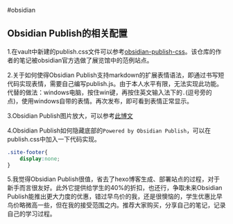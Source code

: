 #obsidian

## Obsidian Publish的相关配置

1.在vault中新建的publish.css文件可以参考[obsidian-publish-css](https://github.com/selfire1/obsidian-publish-css)。该仓库的作者的笔记被obsidian官方选做了展览馆中的范例站点。

2.关于如何使得Obsidian Publish支持markdown的扩展表情语法，即通过书写短代码实现表情，需要自己编写publish.js。由于本人水平有限，无法实现此功能。
代替的做法：windows电脑，按住win键，再按住英文输入法下的`.`(逗号旁的点)，使用windows自带的表情。再次发布，即可看到表情正常显示。

3.Obsidian Publish图片放大，可以参考[此博文](https://publish.obsidian.md/maolaoda/%E5%AD%A6%E4%B9%A0/%E7%AC%94%E8%AE%B0%E8%BD%AF%E4%BB%B6/Obsidian%E9%85%8D%E7%BD%AE#11+%E7%85%A7%E7%89%87%E7%82%B9%E5%87%BB%E6%94%BE%E5%A4%A7)

4.Obsidian Publish如何隐藏底部的`Powered by Obsidian Publish`，可以在publish.css中加入一下代码实现。

```css
.site-footer{
	display:none;
}
```

5.我觉得Obsidian Publish很值，省去了hexo博客生成、部署站点的过程，对于新手而言很友好。此外它提供给学生的40%的折扣，也还行，争取未来Obsidian Publish能推出更大力度的优惠，错过早鸟价的我，还是很懊恼的，学生优惠比早鸟价略微高一些，但在我的接受范围之内。推荐大家购买，分享自己的笔记，记录自己的学习过程。